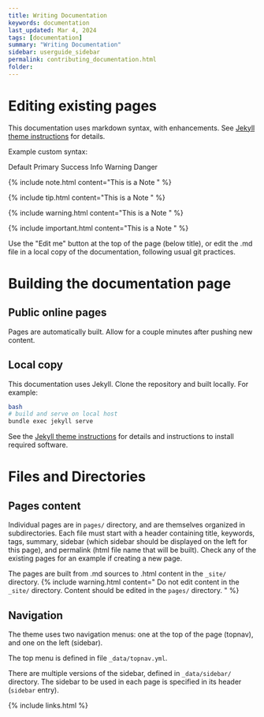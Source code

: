 ```yaml
---
title: Writing Documentation
keywords: documentation
last_updated: Mar 4, 2024
tags: [documentation]
summary: "Writing Documentation"
sidebar: userguide_sidebar
permalink: contributing_documentation.html
folder: 
---
```


# Editing existing pages

This documentation uses markdown syntax, with enhancements.
See [Jekyll theme instructions](https://idratherbewriting.com/documentation-theme-jekyll/index.html) for details.

Example custom syntax:


<span class="label label-default">Default</span>
<span class="label label-primary">Primary</span>
<span class="label label-success">Success</span>
<span class="label label-info">Info</span>
<span class="label label-warning">Warning</span>
<span class="label label-danger">Danger</span>


{% include note.html content="This is a Note
" %}


{% include tip.html content="This is a Note
" %}

{% include warning.html content="This is a Note
" %}

{% include important.html content="This is a Note
" %}



Use the "Edit me" button at the top of the page (below title), or edit the .md file in a local copy of the documentation, following usual git practices.

# Building the documentation page

## Public online pages

Pages are automatically built. Allow for a couple minutes after pushing new content.

## Local copy

This documentation uses Jekyll.
Clone the repository and built locally. For example:

~~~bash
bash
# build and serve on local host
bundle exec jekyll serve
~~~

See the [Jekyll theme instructions](https://idratherbewriting.com/documentation-theme-jekyll/index.html) for details and instructions to install required software.



# Files and Directories

## Pages content

Individual pages are in `pages/` directory, and are themselves organized in subdirectories. Each file must start with a header containing title, keywords, tags, summary, sidebar (which sidebar should be displayed on the left for this page), and permalink (html file name that will be built). Check any of the existing pages for an example if creating a new page.

The pages are built from .md sources to .html content in the `_site/` directory.
{% include warning.html content="
Do not edit content in the `_site/` directory. Content should be edited in the `pages/` directory.
" %}

## Navigation

The theme uses two navigation menus: one at the top of the page (topnav), and one on the left (sidebar).

The top menu is defined in file `_data/topnav.yml`.

There are multiple versions of the sidebar, defined in `_data/sidebar/` directory. The sidebar to be used in each page is specified in its header (`sidebar` entry).




{% include links.html %}
